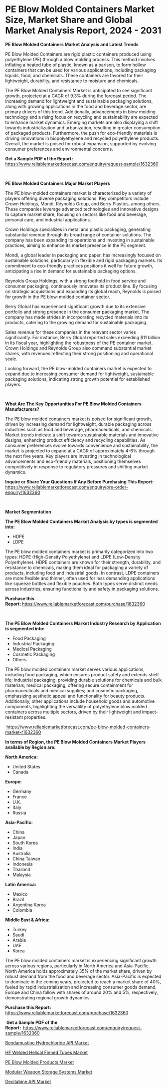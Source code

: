 <p><h1>PE Blow Molded Containers Market Size, Market Share and Global Market Analysis Report, 2024 - 2031</h1></p><p><strong>PE Blow Molded Containers Market Analysis and Latest Trends</strong></p>
<p><p>PE Blow Molded Containers are rigid plastic containers produced using polyethylene (PE) through a blow molding process. This method involves inflating a heated tube of plastic, known as a parison, to form hollow containers that can be used for various applications, including packaging liquids, food, and chemicals. These containers are favored for their lightweight, durability, and resistance to moisture and chemicals.</p><p>The PE Blow Molded Containers Market is anticipated to see significant growth, projected at a CAGR of 9.3% during the forecast period. The increasing demand for lightweight and sustainable packaging solutions, along with growing applications in the food and beverage sector, are primary drivers of this trend. Additionally, advancements in blow molding technology and a rising focus on recycling and sustainability are expected to enhance market dynamics. Emerging markets are also displaying a shift towards industrialization and urbanization, resulting in greater consumption of packaged products. Furthermore, the push for eco-friendly materials is driving innovations in biopolyethylene and recycled polyethylene products. Overall, the market is poised for robust expansion, supported by evolving consumer preferences and environmental concerns.</p></p>
<p><strong>Get a Sample PDF of the Report:&nbsp;</strong> <a href="https://www.reliablemarketforecast.com/enquiry/request-sample/1632360?utm_campaign=1167&utm_medium=2&utm_source=Github&utm_content=ia&utm_term=27102024&utm_id=pe-blow-molded-containers">https://www.reliablemarketforecast.com/enquiry/request-sample/1632360</a></p>
<p>&nbsp;</p>
<p><strong>PE Blow Molded Containers Major Market Players</strong></p>
<p><p>The PE blow-molded containers market is characterized by a variety of players offering diverse packaging solutions. Key competitors include Crown Holdings, Mondi, Reynolds Group, and Berry Plastics, among others. These companies leverage advanced technologies and innovative designs to capture market share, focusing on sectors like food and beverage, personal care, and industrial applications.</p><p>Crown Holdings specializes in metal and plastic packaging, generating substantial revenue through its broad range of container solutions. The company has been expanding its operations and investing in sustainable practices, aiming to enhance its market presence in the PE segment.</p><p>Mondi, a global leader in packaging and paper, has increasingly focused on sustainable solutions, particularly in flexible and rigid packaging markets. Its commitment to eco-friendly practices positions it well for future growth, anticipating a rise in demand for sustainable packaging options.</p><p>Reynolds Group Holdings, with a strong foothold in food service and consumer packaging, continuously innovates its product line. By focusing on strategic acquisitions and expanding its global reach, Reynolds is poised for growth in the PE blow-molded container sector.</p><p>Berry Global has experienced significant growth due to its extensive portfolio and strong presence in the consumer packaging market. The company has made strides in incorporating recycled materials into its products, catering to the growing demand for sustainable packaging.</p><p>Sales revenue for these companies in the relevant sector varies significantly. For instance, Berry Global reported sales exceeding $11 billion in its fiscal year, highlighting the robustness of the PE container market. Crown Holdings and Reynolds Group also command substantial market shares, with revenues reflecting their strong positioning and operational scale.</p><p>Looking forward, the PE blow-molded containers market is expected to expand due to increasing consumer demand for lightweight, sustainable packaging solutions, indicating strong growth potential for established players.</p></p>
<p>&nbsp;</p>
<p><strong>What Are The Key Opportunities For PE Blow Molded Containers Manufacturers?</strong></p>
<p><p>The PE blow molded containers market is poised for significant growth, driven by increasing demand for lightweight, durable packaging across industries such as food and beverage, pharmaceuticals, and chemicals. Market trends indicate a shift towards sustainable materials and innovative designs, enhancing product efficiency and recycling capabilities. As consumer preferences evolve towards convenience and sustainability, the market is projected to expand at a CAGR of approximately 4-6% through the next five years. Key players are investing in technological advancements and eco-friendly materials, positioning themselves competitively in response to regulatory pressures and shifting market dynamics.</p></p>
<p><strong>Inquire or Share Your Questions If Any Before Purchasing This Report:</strong> <a href="https://www.reliablemarketforecast.com/enquiry/pre-order-enquiry/1632360?utm_campaign=1167&utm_medium=2&utm_source=Github&utm_content=ia&utm_term=27102024&utm_id=pe-blow-molded-containers">https://www.reliablemarketforecast.com/enquiry/pre-order-enquiry/1632360</a></p>
<p>&nbsp;</p>
<p><strong>Market Segmentation</strong></p>
<p><strong>The PE Blow Molded Containers Market Analysis by types is segmented into:</strong></p>
<p><ul><li>HDPE</li><li>LDPE</li></ul></p>
<p><p>The PE blow molded containers market is primarily categorized into two types: HDPE (High-Density Polyethylene) and LDPE (Low-Density Polyethylene). HDPE containers are known for their strength, durability, and resistance to chemicals, making them ideal for packaging a variety of products, including food and industrial goods. In contrast, LDPE containers are more flexible and thinner, often used for less demanding applications like squeeze bottles and flexible pouches. Both types serve distinct needs across industries, ensuring functionality and safety in packaging solutions.</p></p>
<p><strong>Purchase this Report:&nbsp;</strong><a href="https://www.reliablemarketforecast.com/purchase/1632360?utm_campaign=1167&utm_medium=2&utm_source=Github&utm_content=ia&utm_term=27102024&utm_id=pe-blow-molded-containers">https://www.reliablemarketforecast.com/purchase/1632360</a></p>
<p>&nbsp;</p>
<p><strong>The PE Blow Molded Containers Market Industry Research by Application is segmented into:</strong></p>
<p><ul><li>Food Packaging</li><li>Industrial Packaging</li><li>Medical Packaging</li><li>Cosmetic Packaging</li><li>Others</li></ul></p>
<p><p>The PE blow molded containers market serves various applications, including food packaging, which ensures product safety and extends shelf life; industrial packaging, providing durable solutions for chemicals and bulk materials; medical packaging, offering secure containment for pharmaceuticals and medical supplies; and cosmetic packaging, emphasizing aesthetic appeal and functionality for beauty products. Additionally, other applications include household goods and automotive components, highlighting the versatility of polyethylene blow molded containers across multiple sectors, driven by their lightweight and impact-resistant properties.</p></p>
<p><a href="https://www.reliablemarketforecast.com/pe-blow-molded-containers-market-r1632360?utm_campaign=1167&utm_medium=2&utm_source=Github&utm_content=ia&utm_term=27102024&utm_id=pe-blow-molded-containers">&nbsp;https://www.reliablemarketforecast.com/pe-blow-molded-containers-market-r1632360</a></p>
<p><strong>In terms of Region, the PE Blow Molded Containers Market Players available by Region are:</strong></p>
<p>
    <p> <strong> North America: </strong>
        <ul>
            <li>United States</li>
            <li>Canada</li>
        </ul>
        </p> 
    <p> <strong> Europe: </strong>
        <ul>
            <li>Germany</li>
            <li>France</li>
            <li>U.K.</li>
            <li>Italy</li>
            <li>Russia</li>
        </ul>
        </p> 
    <p> <strong> Asia-Pacific: </strong>
        <ul>
            <li>China</li>
            <li>Japan</li>
            <li>South Korea</li>
            <li>India</li>
            <li>Australia</li>
            <li>China Taiwan</li>
            <li>Indonesia</li>
            <li>Thailand</li>
            <li>Malaysia</li>
        </ul>
        </p> 
    <p> <strong> Latin America: </strong>
        <ul>
            <li>Mexico</li>
            <li>Brazil</li>
            <li>Argentina Korea</li>
            <li>Colombia</li>
        </ul>
        </p> 
    <p> <strong> Middle East & Africa: </strong>
        <ul>
            <li>Turkey</li>
            <li>Saudi</li>
            <li>Arabia</li>
            <li>UAE</li>
            <li>Korea</li>
        </ul>
    </p>
    </p>
<p><p>The PE blow molded containers market is experiencing significant growth across various regions, particularly in North America and Asia-Pacific. North America holds approximately 35% of the market share, driven by robust demand from the food and beverage sector. Asia-Pacific is expected to dominate in the coming years, projected to reach a market share of 40%, fueled by rapid industrialization and increasing consumer goods demand. Europe and China follow with shares of around 20% and 5%, respectively, demonstrating regional growth dynamics.</p></p>
<p><strong>Purchase this Report: </strong><a href="https://www.reliablemarketforecast.com/purchase/1632360?utm_campaign=1167&utm_medium=2&utm_source=Github&utm_content=ia&utm_term=27102024&utm_id=pe-blow-molded-containers">https://www.reliablemarketforecast.com/purchase/1632360</a></p>
<p>&nbsp;<strong>Get a Sample PDF of the Report:&nbsp;&nbsp;</strong><a href="https://www.reliablemarketforecast.com/enquiry/request-sample/1632360?utm_campaign=1167&utm_medium=2&utm_source=Github&utm_content=ia&utm_term=27102024&utm_id=pe-blow-molded-containers">https://www.reliablemarketforecast.com/enquiry/request-sample/1632360</a></p>
<p><strong></strong></p>
<p><p><a href="https://www.linkedin.com/pulse/bendamustine-hydrochloride-api-industry-resonance-142-amplification-j748c?utm_campaign=1167&utm_medium=2&utm_source=Github&utm_content=ia&utm_term=27102024&utm_id=pe-blow-molded-containers">Bendamustine Hydrochloride API Market</a></p><p><a href="https://issuu.com/reportprime-2/docs/hf-welded-helical-finned-tubes-mark_3d06c3775c1a02?utm_campaign=1167&utm_medium=2&utm_source=Github&utm_content=ia&utm_term=27102024&utm_id=pe-blow-molded-containers">HF Welded Helical Finned Tubes Market</a></p><p><a href="https://github.com/annicecos4/Market-Research-Report-List-1/blob/main/pe-blow-molded-products-market.md?utm_campaign=1167&utm_medium=2&utm_source=Github&utm_content=ia&utm_term=27102024&utm_id=pe-blow-molded-containers">PE Blow Molded Products Market</a></p><p><a href="https://issuu.com/reportprime-2/docs/modular-weapon-storage-systems-mark_3d533d3b4c3c96?utm_campaign=1167&utm_medium=2&utm_source=Github&utm_content=ia&utm_term=27102024&utm_id=pe-blow-molded-containers">Modular Weapon Storage Systems Market</a></p><p><a href="https://www.linkedin.com/pulse/decitabine-api-mosaic-piecing-together-global-market-dynamics-ydi5c?utm_campaign=1167&utm_medium=2&utm_source=Github&utm_content=ia&utm_term=27102024&utm_id=pe-blow-molded-containers">Decitabine API Market</a></p></p>